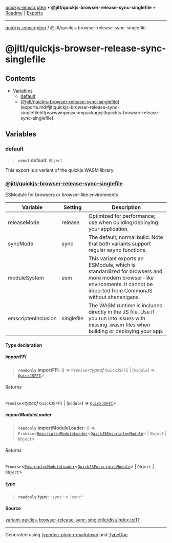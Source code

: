 [quickjs-emscripten](../../packages.md) • **@jitl/quickjs-browser-release-sync-singlefile** • [Readme](README.md) \| [Exports](exports.md)

***

[quickjs-emscripten](../../packages.md) / @jitl/quickjs-browser-release-sync-singlefile

# @jitl/quickjs-browser-release-sync-singlefile

## Contents

- [Variables](exports.md#variables)
  - [default](exports.md#default)
  - [[@jitl/quickjs-browser-release-sync-singlefile](https://www.npmjs.com/package/@jitl/quickjs-browser-release-sync-singlefile)](exports.md#jitlquickjs-browser-release-sync-singlefilehttpswwwnpmjscompackagejitlquickjs-browser-release-sync-singlefile)

## Variables

### default

> **`const`** **default**: `Object`

This export is a variant of the quickjs WASM library:
### [@jitl/quickjs-browser-release-sync-singlefile](https://www.npmjs.com/package/@jitl/quickjs-browser-release-sync-singlefile)

ESModule for browsers or browser-like environments

| Variable            |    Setting                     |    Description    |
| --                  | --                             | --                |
| releaseMode         | release | Optimized for performance; use when building/deploying your application. |
| syncMode            | sync | The default, normal build. Note that both variants support regular async functions. |
| moduleSystem        | esm | This variant exports an ESModule, which is standardized for browsers and more modern browser-like environments. It cannot be imported from CommonJS without shenanigans. |
| emscriptenInclusion | singlefile | The WASM runtime is included directly in the JS file. Use if you run into issues with missing .wasm files when building or deploying your app. |

#### Type declaration

##### importFFI

> **`readonly`** **importFFI**: () => `Promise`\<*typeof* `QuickJSFFI` \| (`module`) => [`QuickJSFFI`](../../quickjs-emscripten/interfaces/QuickJSFFI.md)\>

###### Returns

`Promise`\<*typeof* `QuickJSFFI` \| (`module`) => [`QuickJSFFI`](../../quickjs-emscripten/interfaces/QuickJSFFI.md)\>

##### importModuleLoader

> **`readonly`** **importModuleLoader**: () => `Promise`\<[`EmscriptenModuleLoader`](../../quickjs-emscripten/interfaces/EmscriptenModuleLoader.md)\<[`QuickJSEmscriptenModule`](../../quickjs-emscripten/interfaces/QuickJSEmscriptenModule.md)\> \| `Object` \| `Object`\>

###### Returns

`Promise`\<[`EmscriptenModuleLoader`](../../quickjs-emscripten/interfaces/EmscriptenModuleLoader.md)\<[`QuickJSEmscriptenModule`](../../quickjs-emscripten/interfaces/QuickJSEmscriptenModule.md)\> \| `Object` \| `Object`\>

##### type

> **`readonly`** **type**: `"sync"` = `"sync"`

#### Source

[variant-quickjs-browser-release-sync-singlefile/dist/index.ts:17](https://github.com/justjake/quickjs-emscripten/blob/main/packages/variant-quickjs-browser-release-sync-singlefile/dist/index.ts#L17)

***

Generated using [typedoc-plugin-markdown](https://www.npmjs.com/package/typedoc-plugin-markdown) and [TypeDoc](https://typedoc.org/)
